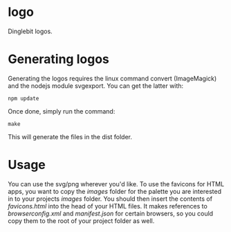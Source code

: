 # logo

Dinglebit logos.

# Generating logos

Generating the logos requires the linux command convert (ImageMagick)
and the nodejs module svgexport. You can get the latter with:

	npm update

Once done, simply run the command:

	make
	
This will generate the files in the dist folder.

# Usage

You can use the svg/png wherever you'd like. To use the favicons for
HTML apps, you want to copy the _images_ folder for the palette you
are interested in to your projects _images_ folder. You should then
insert the contents of _favicons.html_ into the head of your HTML
files. It makes references to _browserconfig.xml_ and _manifest.json_
for certain browsers, so you could copy them to the root of your
project folder as well.
